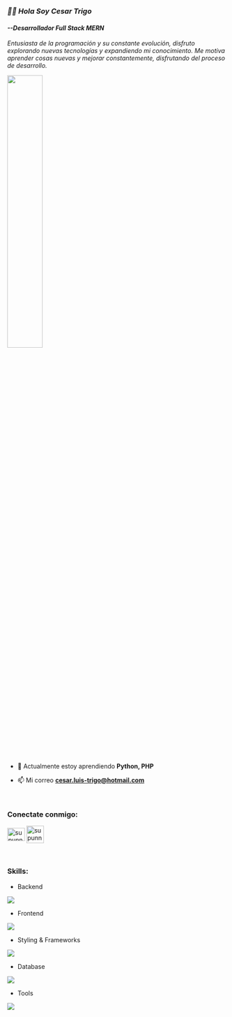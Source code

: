 
<div>
  <h3><em>👋🏻​ Hola Soy Cesar Trigo</em></h3>
  <h4><em>       --Desarrollador Full Stack MERN</em></h4>
</div>

*Entusiasta de la programación y su constante evolución, disfruto explorando nuevas tecnologías y expandiendo mi conocimiento. Me motiva aprender cosas nuevas y mejorar constantemente, disfrutando del proceso de desarrollo.*


<img align="center" src="https://i.pinimg.com/originals/70/b6/34/70b634d36f50f5fb82d36c0c9f82fd29.gif" width="40%" style="display:inline;">

<br>

- 🌱 Actualmente estoy aprendiendo **Python, PHP**
  
- 📫 Mi correo **cesar.luis-trigo@hotmail.com**

<br>
<h3 align="left">Conectate conmigo:</h3>
<p align="left">
<a href="https://www.linkedin.com/in/cesar-trigo-30745a255/" target="blank"><img align="center" src="https://raw.githubusercontent.com/rahuldkjain/github-profile-readme-generator/master/src/images/icons/Social/linked-in-alt.svg" alt="supunnanayakkara" height="30" width="40" /></a>
<a href="https://discordapp.com/users/618558070787932161" target="blank"><img align="center" src="https://img.icons8.com/?size=512&id=30998&format=png" alt="supunnanayakkara" width="40" /></a>
</p>
<br>

<h3 align="left">Skills:</h3>

- Backend
<p align="left">
  <a href="https://skillicons.dev">
    <img src="https://skillicons.dev/icons?i=nodejs,express" />
  </a>
</p>

- Frontend
<p align="left">
  <a href="https://skillicons.dev">
    <img src="https://skillicons.dev/icons?i=js,react,redux,html" />
  </a>
</p>

- Styling & Frameworks
<p align="left">
  <a href="https://skillicons.dev">
    <img src="https://skillicons.dev/icons?i=css,sass,bootstrap" />
  </a>
</p>

- Database
<p align="left">
  <a href="https://skillicons.dev">
    <img src="https://skillicons.dev/icons?i=mongodb" />
  </a>
</p>

- Tools
<p align="left">
  <a href="https://skillicons.dev">
    <img src="https://skillicons.dev/icons?i=git,github,figma,vscode,postman,linux,firebase,vercel,netlify" />
  </a>
</p>

